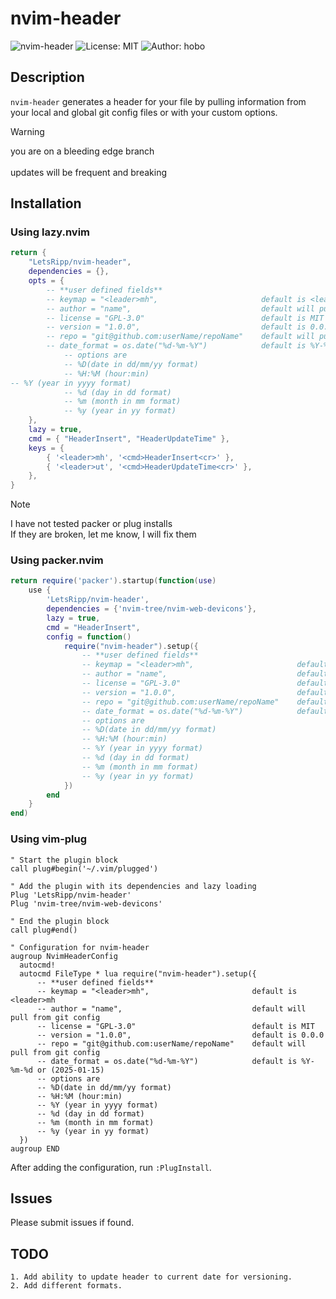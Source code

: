 [comment]: <> (File: README.md)
[comment]: <> (Author: hobo)
[comment]: <> (License: MIT)
[comment]: <> (Description: This is trash code that would make a real programmer cry blood 🤮)
[comment]: <> (Version: 0.1.0)
[comment]: <> (Date: 2025-03-16)
[comment]: <> (Repo: git@github.com:LetsRipp/nvim-header.git)
# nvim-header

![nvim-header](https://img.shields.io/badge/nvim--header-v0.1.0-blue.svg)
![License: MIT](https://img.shields.io/badge/License-MIT-yellow.svg)
![Author: hobo](https://img.shields.io/badge/Author-hobo-green.svg)

## Description

`nvim-header` generates a header for your file by pulling information from your local and global git config files or with your custom options.

> [!WARNING]
> you are on a bleeding edge branch<BR>  
> updates will be frequent and breaking

## Installation

### Using lazy.nvim

```lua
return {
    "LetsRipp/nvim-header",
    dependencies = {},
    opts = {
        -- **user defined fields**
        -- keymap = "<leader>mh",                       default is <leader>mh
        -- author = "name",                             default will pull from git config
        -- license = "GPL-3.0"                          default is MIT
        -- version = "1.0.0",                           default is 0.0.0
        -- repo = "git@github.com:userName/repoName"    default will pull from git config 
        -- date_format = os.date("%d-%m-%Y")            default is %Y-%m-%d or (2025-01-15) 
            -- options are
            -- %D(date in dd/mm/yy format)
            -- %H:%M (hour:min)
-- %Y (year in yyyy format)
            -- %d (day in dd format)
            -- %m (month in mm format) 
            -- %y (year in yy format)
    },
    lazy = true,
    cmd = { "HeaderInsert", "HeaderUpdateTime" },
    keys = {
        { '<leader>mh', '<cmd>HeaderInsert<cr>' },
        { '<leader>ut', '<cmd>HeaderUpdateTime<cr>' },
    },
}
```
> [!NOTE]
> I have not tested packer or plug installs<BR>
> If they are broken, let me know, I will fix them
### Using packer.nvim

```lua
return require('packer').startup(function(use)
    use {
        'LetsRipp/nvim-header',
        dependencies = {'nvim-tree/nvim-web-devicons'},
        lazy = true,
        cmd = "HeaderInsert",
        config = function()
            require("nvim-header").setup({
                -- **user defined fields**
                -- keymap = "<leader>mh",                       default is <leader>mh
                -- author = "name",                             default will pull from git config
                -- license = "GPL-3.0"                          default is MIT
                -- version = "1.0.0",                           default is 0.0.0
                -- repo = "git@github.com:userName/repoName"    default will pull from git config 
                -- date_format = os.date("%d-%m-%Y")            default is %Y-%m-%d or (2025-01-15) 
                -- options are
                -- %D(date in dd/mm/yy format)
                -- %H:%M (hour:min)
                -- %Y (year in yyyy format)
                -- %d (day in dd format)
                -- %m (month in mm format) 
                -- %y (year in yy format)
            })
        end
    }
end)
```

### Using vim-plug

```vim
" Start the plugin block
call plug#begin('~/.vim/plugged')

" Add the plugin with its dependencies and lazy loading
Plug 'LetsRipp/nvim-header'
Plug 'nvim-tree/nvim-web-devicons'

" End the plugin block
call plug#end()

" Configuration for nvim-header
augroup NvimHeaderConfig
  autocmd!
  autocmd FileType * lua require("nvim-header").setup({
      -- **user defined fields**
      -- keymap = "<leader>mh",                       default is <leader>mh
      -- author = "name",                             default will pull from git config
      -- license = "GPL-3.0"                          default is MIT
      -- version = "1.0.0",                           default is 0.0.0
      -- repo = "git@github.com:userName/repoName"    default will pull from git config 
      -- date_format = os.date("%d-%m-%Y")            default is %Y-%m-%d or (2025-01-15) 
      -- options are
      -- %D(date in dd/mm/yy format)
      -- %H:%M (hour:min)
      -- %Y (year in yyyy format)
      -- %d (day in dd format)
      -- %m (month in mm format) 
      -- %y (year in yy format)
  })
augroup END
```

After adding the configuration, run `:PlugInstall`.

## Issues

Please submit issues if found.

## TODO
```
1. Add ability to update header to current date for versioning.
2. Add different formats.
```


